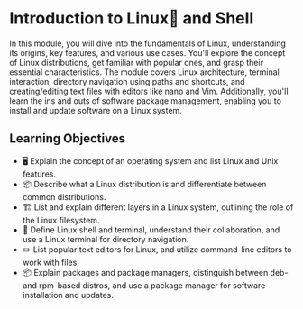 # Introduction to Linux🐧 and Shell

In this module, you will dive into the fundamentals of Linux, understanding its origins, key features, and various use cases. You'll explore the concept of Linux distributions, get familiar with popular ones, and grasp their essential characteristics. The module covers Linux architecture, terminal interaction, directory navigation using paths and shortcuts, and creating/editing text files with editors like nano and Vim. Additionally, you'll learn the ins and outs of software package management, enabling you to install and update software on a Linux system.

## Learning Objectives

- 🖥️ Explain the concept of an operating system and list Linux and Unix features.
- 📦 Describe what a Linux distribution is and differentiate between common distributions.
- 🏗️ List and explain different layers in a Linux system, outlining the role of the Linux filesystem.
- 🐚 Define Linux shell and terminal, understand their collaboration, and use a Linux terminal for directory navigation.
- ✏️ List popular text editors for Linux, and utilize command-line editors to work with files.
- 📦 Explain packages and package managers, distinguish between deb- and rpm-based distros, and use a package manager for software installation and updates.
